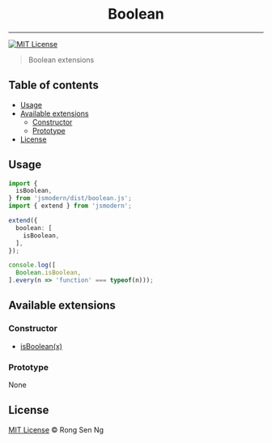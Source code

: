 <div align="center" style="text-align: center;">
  <h1 style="border-bottom: none;">Boolean</h1>

  <p></p>
</div>

<hr />

[![MIT License][mit-license-badge]][mit-license-url]

> Boolean extensions

## Table of contents <!-- omit in toc -->

- [Usage](#usage)
- [Available extensions](#available-extensions)
  - [Constructor](#constructor)
  - [Prototype](#prototype)
- [License](#license)

## Usage

```ts
import {
  isBoolean,
} from 'jsmodern/dist/boolean.js';
import { extend } from 'jsmodern';

extend({
  boolean: [
    isBoolean,
  ],
});

console.log([
  Boolean.isBoolean,
].every(n => 'function' === typeof(n)));
```

## Available extensions

### Constructor

* [isBoolean(x)]

### Prototype

None

## License

[MIT License](http://motss.mit-license.org/) © Rong Sen Ng

<!-- References -->
[isBoolean(x)]: /src/boolean/API_REFERENCE.md#isbooleanx

<!-- MDN -->
[array-mdn-url]: https://developer.mozilla.org/en-US/docs/Web/JavaScript/Reference/Global_Objects/Array
[boolean-mdn-url]: https://developer.mozilla.org/en-US/docs/Web/JavaScript/Reference/Global_Objects/Boolean
[function-mdn-url]: https://developer.mozilla.org/en-US/docs/Web/JavaScript/Reference/Global_Objects/Function
[map-mdn-url]: https://developer.mozilla.org/en-US/docs/Web/JavaScript/Reference/Global_Objects/Map
[number-mdn-url]: https://developer.mozilla.org/en-US/docs/Web/JavaScript/Reference/Global_Objects/Number
[object-mdn-url]: https://developer.mozilla.org/en-US/docs/Web/JavaScript/Reference/Global_Objects/Object
[promise-mdn-url]: https://developer.mozilla.org/en-US/docs/Web/JavaScript/Reference/Global_Objects/Promise
[regexp-mdn-url]: https://developer.mozilla.org/en-US/docs/Web/JavaScript/Reference/Global_Objects/RegExp
[set-mdn-url]: https://developer.mozilla.org/en-US/docs/Web/JavaScript/Reference/Global_Objects/Set
[string-mdn-url]: https://developer.mozilla.org/en-US/docs/Web/JavaScript/Reference/Global_Objects/String
[void-mdn-url]: https://developer.mozilla.org/en-US/docs/Web/JavaScript/Reference/Operators/void
[error-mdn-url]: https://developer.mozilla.org/en-US/docs/Web/JavaScript/Reference/Global_Objects/Error

<!-- Badges -->
[mit-license-badge]: https://flat.badgen.net/badge/license/MIT/blue

<!-- Links -->
[mit-license-url]: https://github.com/motss/deno_mod/blob/master/LICENSE
